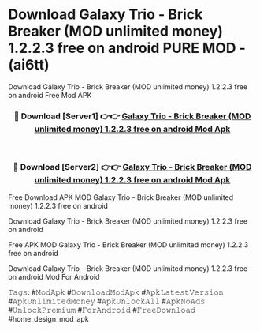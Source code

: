 # Download Galaxy Trio - Brick Breaker (MOD unlimited money) 1.2.2.3 free on android PURE MOD - (ai6tt)
Download Galaxy Trio - Brick Breaker (MOD unlimited money) 1.2.2.3 free on android Free Mod APK

<div align="center">
<h3>🔴 Download [Server1] 👉👉 <a href="https://apk-comot.site?title=Galaxy_Trio_-_Brick_Breaker_(MOD_unlimited_money)_1.2.2.3_free_on_android">Galaxy Trio - Brick Breaker (MOD unlimited money) 1.2.2.3 free on android Mod Apk</a></h3><br>

<h3>🔴 Download [Server2] 👉👉 <a href="https://apk-comot.site?title=Galaxy_Trio_-_Brick_Breaker_(MOD_unlimited_money)_1.2.2.3_free_on_android">Galaxy Trio - Brick Breaker (MOD unlimited money) 1.2.2.3 free on android Mod Apk</a></h3>
</div>


Free Download APK MOD Galaxy Trio - Brick Breaker (MOD unlimited money) 1.2.2.3 free on android

Download Galaxy Trio - Brick Breaker (MOD unlimited money) 1.2.2.3 free on android 

Free APK MOD Galaxy Trio - Brick Breaker (MOD unlimited money) 1.2.2.3 free on android 

Download Galaxy Trio - Brick Breaker (MOD unlimited money) 1.2.2.3 free on android Mod For Android

𝚃𝚊𝚐𝚜: #𝙼𝚘𝚍𝙰𝚙𝚔 #𝙳𝚘𝚠𝚗𝚕𝚘𝚊𝚍𝙼𝚘𝚍𝙰𝚙𝚔 #𝙰𝚙𝚔𝙻𝚊𝚝𝚎𝚜𝚝𝚅𝚎𝚛𝚜𝚒𝚘𝚗 #𝙰𝚙𝚔𝚄𝚗𝚕𝚒𝚖𝚒𝚝𝚎𝚍𝙼𝚘𝚗𝚎𝚢 #𝙰𝚙𝚔𝚄𝚗𝚕𝚘𝚌𝚔𝙰𝚕𝚕 #𝙰𝚙𝚔𝙽𝚘𝙰𝚍𝚜 #𝚄𝚗𝚕𝚘𝚌𝚔𝙿𝚛𝚎𝚖𝚒𝚞𝚖 #𝙵𝚘𝚛𝙰𝚗𝚍𝚛𝚘𝚒𝚍 #𝙵𝚛𝚎𝚎𝙳𝚘𝚠𝚗𝚕𝚘𝚊𝚍 #home_design_mod_apk